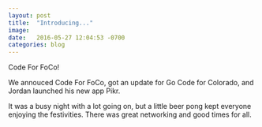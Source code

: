 ```yaml
---
layout: post
title:  "Introducing..."
image:
date:   2016-05-27 12:04:53 -0700
categories: blog
---
```


Code For FoCo!

We annouced Code For FoCo, got an update for Go Code for Colorado, and Jordan launched his new app Pikr.

It was a busy night with a lot going on, but a little beer pong kept everyone enjoying the festivities. There was great networking and good times for all.
